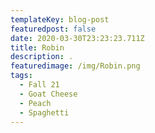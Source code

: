 ```yaml
---
templateKey: blog-post
featuredpost: false
date: 2020-03-30T23:23:23.711Z
title: Robin
description: .
featuredimage: /img/Robin.png
tags:
  - Fall 21
  - Goat Cheese
  - Peach
  - Spaghetti
---
```

